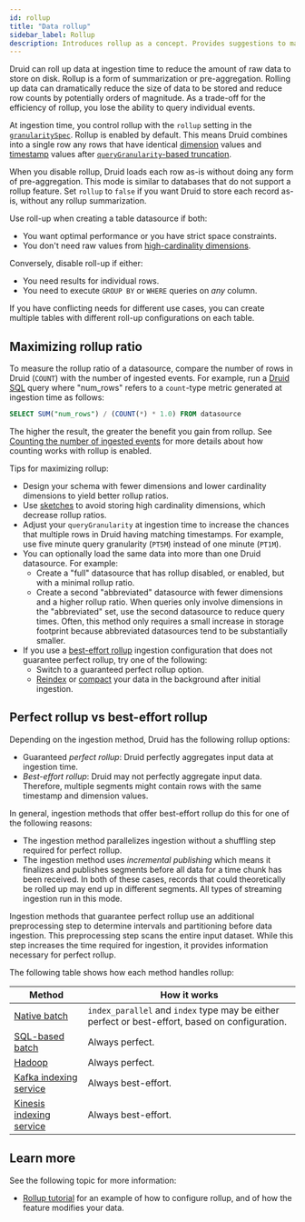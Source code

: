 ```yaml
---
id: rollup
title: "Data rollup"
sidebar_label: Rollup
description: Introduces rollup as a concept. Provides suggestions to maximize the benefits of rollup. Differentiates between perfect and best-effort rollup.
---
```


<!--
  ~ Licensed to the Apache Software Foundation (ASF) under one
  ~ or more contributor license agreements.  See the NOTICE file
  ~ distributed with this work for additional information
  ~ regarding copyright ownership.  The ASF licenses this file
  ~ to you under the Apache License, Version 2.0 (the
  ~ "License"); you may not use this file except in compliance
  ~ with the License.  You may obtain a copy of the License at
  ~
  ~   http://www.apache.org/licenses/LICENSE-2.0
  ~
  ~ Unless required by applicable law or agreed to in writing,
  ~ software distributed under the License is distributed on an
  ~ "AS IS" BASIS, WITHOUT WARRANTIES OR CONDITIONS OF ANY
  ~ KIND, either express or implied.  See the License for the
  ~ specific language governing permissions and limitations
  ~ under the License.
  -->

Druid can roll up data at ingestion time to reduce the amount of raw data to  store on disk. Rollup is a form of summarization or pre-aggregation. Rolling up data can dramatically reduce the size of data to be stored and reduce row counts by potentially orders of magnitude. As a trade-off for the efficiency of rollup, you lose the ability to query individual events.

At ingestion time, you control rollup with the `rollup` setting in the [`granularitySpec`](./ingestion-spec.md#granularityspec). Rollup is enabled by default. This means Druid combines into a single row any rows that have identical [dimension](./schema-model.md#dimensions) values and [timestamp](./schema-model.md#primary-timestamp) values after [`queryGranularity`-based truncation](./ingestion-spec.md#granularityspec).

When you disable rollup, Druid loads each row as-is without doing any form of pre-aggregation. This mode is similar to databases that do not support a rollup feature. Set `rollup` to `false` if you want Druid to store each record as-is, without any rollup summarization.

Use roll-up when creating a table datasource if both:

- You want optimal performance or you have strict space constraints.
- You don't need raw values from [high-cardinality dimensions](schema-design.md#sketches).

Conversely, disable roll-up if either:

- You need results for individual rows.
- You need to execute `GROUP BY` or `WHERE` queries on _any_ column.

If you have conflicting needs for different use cases, you can create multiple tables with different roll-up configurations on each table.

## Maximizing rollup ratio

To measure the rollup ratio of a datasource, compare the number of rows in Druid (`COUNT`) with the number of ingested events. For example, run a [Druid SQL](../querying/sql.md) query where "num_rows" refers to a `count`-type metric generated at ingestion time as follows:

```sql
SELECT SUM("num_rows") / (COUNT(*) * 1.0) FROM datasource
```

The higher the result, the greater the benefit you gain from rollup. See [Counting the number of ingested events](schema-design.md#counting) for more details about how counting works with rollup is enabled.

Tips for maximizing rollup:

- Design your schema with fewer dimensions and lower cardinality dimensions to yield better rollup ratios.
- Use [sketches](schema-design.md#sketches) to avoid storing high cardinality dimensions, which decrease rollup ratios.
- Adjust your `queryGranularity` at ingestion time to increase the chances that multiple rows in Druid having matching timestamps. For example, use five minute query granularity (`PT5M`) instead of one minute (`PT1M`).
- You can optionally load the same data into more than one Druid datasource. For example:
  - Create a "full" datasource that has rollup disabled, or enabled, but with a minimal rollup ratio.
  - Create a second "abbreviated" datasource with fewer dimensions and a higher rollup ratio.
     When queries only involve dimensions in the "abbreviated" set, use the second datasource to reduce query times. Often, this method only requires a small increase in storage footprint because abbreviated datasources tend to be substantially smaller.
- If you use a [best-effort rollup](#perfect-rollup-vs-best-effort-rollup) ingestion configuration that does not guarantee perfect rollup, try one of the following:
  - Switch to a guaranteed perfect rollup option.
  - [Reindex](../data-management/update.md#reindex) or [compact](../data-management/compaction.md) your data in the background after initial ingestion.

## Perfect rollup vs best-effort rollup

Depending on the ingestion method, Druid has the following rollup options:

- Guaranteed _perfect rollup_: Druid perfectly aggregates input data at ingestion time.
- _Best-effort rollup_: Druid may not perfectly aggregate input data. Therefore, multiple segments might contain rows with the same timestamp and dimension values.

In general, ingestion methods that offer best-effort rollup do this for one of the following reasons:

- The ingestion method parallelizes ingestion without a shuffling step required for perfect rollup.
- The ingestion method uses _incremental publishing_ which means it finalizes and publishes segments before all data for a time chunk has been received.
In both of these cases, records that could theoretically be rolled up may end up in different segments. All types of streaming ingestion run in this mode.

Ingestion methods that guarantee perfect rollup use an additional preprocessing step to determine intervals and partitioning before data ingestion. This preprocessing step scans the entire input dataset. While this step increases the time required for ingestion, it provides information necessary for perfect rollup.

The following table shows how each method handles rollup:

|Method|How it works|
|------|------------|
|[Native batch](native-batch.md)|`index_parallel` and `index` type may be either perfect or best-effort, based on configuration.|
|[SQL-based batch](../multi-stage-query/index.md)|Always perfect.|
|[Hadoop](hadoop.md)|Always perfect.|
|[Kafka indexing service](../development/extensions-core/kafka-ingestion.md)|Always best-effort.|
|[Kinesis indexing service](../development/extensions-core/kinesis-ingestion.md)|Always best-effort.|

## Learn more

See the following topic for more information:

- [Rollup tutorial](../tutorials/tutorial-rollup.md) for an example of how to configure rollup, and of how the feature modifies your data.
